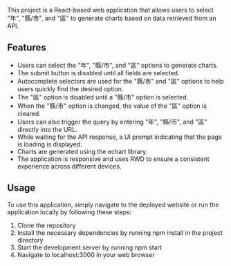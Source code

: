 This project is a React-based web application that allows users to select "年", "縣/市", and "區" to generate charts based on data retrieved from an API.

## Features
- Users can select the "年", "縣/市", and "區" options to generate charts.
- The submit button is disabled until all fields are selected.
- Autocomplete selectors are used for the "縣/市" and "區" options to help users quickly find the desired option.
- The "區" option is disabled until a "縣/市" option is selected.
- When the "縣/市" option is changed, the value of the "區" option is cleared.
- Users can also trigger the query by entering "年", "縣/市", and "區" directly into the URL.
- While waiting for the API response, a UI prompt indicating that the page is loading is displayed.
- Charts are generated using the echart library.
- The application is responsive and uses RWD to ensure a consistent experience across different devices.

## Usage
To use this application, simply navigate to the deployed website or run the application locally by following these steps:

1. Clone the repository
2. Install the necessary dependencies by running npm install in the project directory
3. Start the development server by running npm start
4. Navigate to localhost:3000 in your web browser
